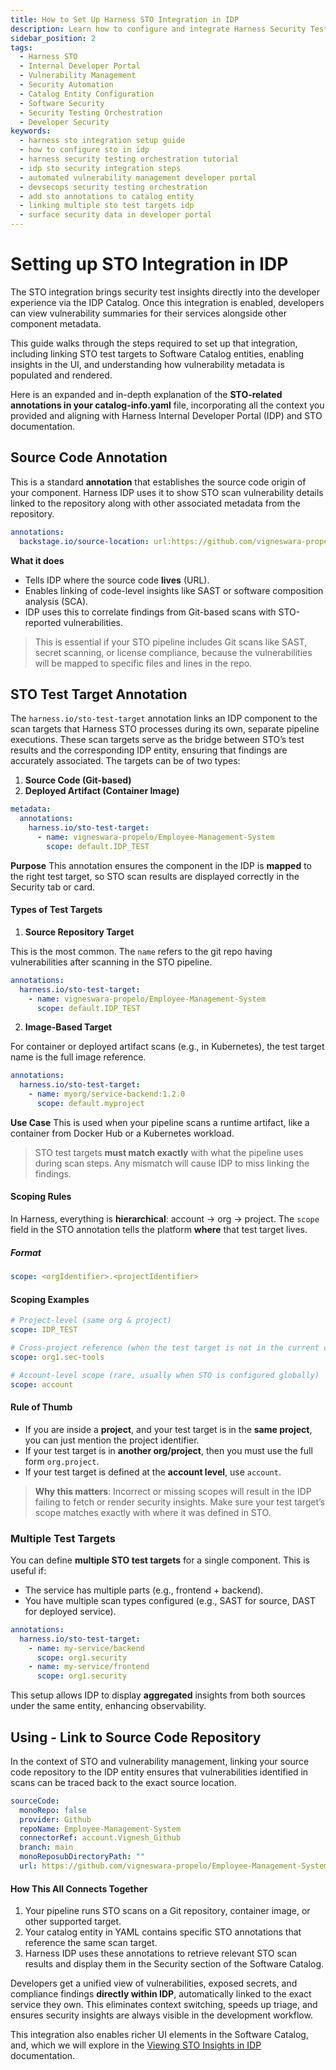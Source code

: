 ```yaml
---
title: How to Set Up Harness STO Integration in IDP
description: Learn how to configure and integrate Harness Security Testing Orchestration (STO) with the Internal Developer Portal (IDP) for automated vulnerability management, DevSecOps, and security insights. Step-by-step instructions for adding STO annotations, linking test targets, and surfacing security data in your developer portal.
sidebar_position: 2
tags:
  - Harness STO
  - Internal Developer Portal
  - Vulnerability Management
  - Security Automation
  - Catalog Entity Configuration
  - Software Security
  - Security Testing Orchestration
  - Developer Security
keywords:
  - harness sto integration setup guide
  - how to configure sto in idp
  - harness security testing orchestration tutorial
  - idp sto security integration steps
  - automated vulnerability management developer portal
  - devsecops security testing orchestration
  - add sto annotations to catalog entity
  - linking multiple sto test targets idp
  - surface security data in developer portal
---
```


# Setting up STO Integration in IDP
The STO integration brings security test insights directly into the developer experience via the IDP Catalog. Once this integration is enabled, developers can view vulnerability summaries for their services alongside other component metadata.

This guide walks through the steps required to set up that integration, including linking STO test targets to Software Catalog entities, enabling insights in the UI, and understanding how vulnerability metadata is populated and rendered.

Here is an expanded and in-depth explanation of the **STO-related annotations in your catalog-info.yaml** file, incorporating all the context you provided and aligning with Harness Internal Developer Portal (IDP) and STO documentation.


## Source Code Annotation 

This is a standard **annotation** that establishes the source code origin of your component. Harness IDP uses it to show STO scan vulnerability details linked to the repository along with other associated metadata from the repository.

```yaml
annotations:
  backstage.io/source-location: url:https://github.com/vigneswara-propelo/Employee-Management-System
```

**What it does**

* Tells IDP where the source code **lives** (URL).
* Enables linking of code-level insights like SAST or software composition analysis (SCA).
* IDP uses this to correlate findings from Git-based scans with STO-reported vulnerabilities.

> This is essential if your STO pipeline includes Git scans like SAST, secret scanning, or license compliance, because the vulnerabilities will be mapped to specific files and lines in the repo.



## STO Test Target Annotation 

The `harness.io/sto-test-target` annotation links an IDP component to the scan targets that Harness STO processes during its own, separate pipeline executions. These scan targets serve as the bridge between STO’s test results and the corresponding IDP entity, ensuring that findings are accurately associated. 
The targets can be of two types:
1. **Source Code (Git-based)**
2. **Deployed Artifact (Container Image)**

```yaml
metadata:
  annotations:
    harness.io/sto-test-target:
      - name: vigneswara-propelo/Employee-Management-System
        scope: default.IDP_TEST
```

**Purpose**
This annotation ensures the component in the IDP is **mapped** to the right test target, so STO scan results are displayed correctly in the Security tab or card.

#### **Types of Test Targets**

1. **Source Repository Target**

This is the most common. The `name` refers to the git repo having vulnerabilities after scanning in the STO pipeline.

```yaml
annotations:
  harness.io/sto-test-target:
    - name: vigneswara-propelo/Employee-Management-System
      scope: default.IDP_TEST
```

2. **Image-Based Target**

For container or deployed artifact scans (e.g., in Kubernetes), the test target name is the full image reference.

```yaml
annotations:
  harness.io/sto-test-target:
    - name: myorg/service-backend:1.2.0
      scope: default.myproject
```

**Use Case**
This is used when your pipeline scans a runtime artifact, like a container from Docker Hub or a Kubernetes workload.

> STO test targets **must match exactly** with what the pipeline uses during scan steps. Any mismatch will cause IDP to miss linking the findings.

#### Scoping Rules

In Harness, everything is **hierarchical**: account → org → project. The `scope` field in the STO annotation tells the platform **where** that test target lives.

##### Format

```yaml
scope: <orgIdentifier>.<projectIdentifier>
```

####     Scoping Examples

```yaml
# Project-level (same org & project)
scope: IDP_TEST

# Cross-project reference (when the test target is not in the current context)
scope: org1.sec-tools

# Account-level scope (rare, usually when STO is configured globally)
scope: account
```

#### Rule of Thumb

* If you are inside a **project**, and your test target is in the **same project**, you can just mention the project identifier.
* If your test target is in **another org/project**, then you must use the full form `org.project`.
* If your test target is defined at the **account level**, use `account`.

>  **Why this matters**:
Incorrect or missing scopes will result in the IDP failing to fetch or render security insights. Make sure your test target’s scope matches exactly with where it was defined in STO.



### Multiple Test Targets

You can define **multiple STO test targets** for a single component. This is useful if:

* The service has multiple parts (e.g., frontend + backend).
* You have multiple scan types configured (e.g., SAST for source, DAST for deployed service).

```yaml
annotations:
  harness.io/sto-test-target:
    - name: my-service/backend
      scope: org1.security
    - name: my-service/frontend
      scope: org1.security
```

This setup allows IDP to display **aggregated** insights from both sources under the same entity, enhancing observability.



## Using - Link to Source Code Repository

In the context of STO and vulnerability management, linking your source code repository to the IDP entity ensures that vulnerabilities identified in scans can be traced back to the exact source location.

```yaml
sourceCode:
  monoRepo: false
  provider: Github
  repoName: Employee-Management-System
  connectorRef: account.Vignesh_Github
  branch: main
  monoReposubDirectoryPath: ""
  url: https://github.com/vigneswara-propelo/Employee-Management-System/tree/main
```




#### How This All Connects Together

1. Your pipeline runs STO scans on a Git repository, container image, or other supported target.
2. Your catalog entity in YAML contains specific STO annotations that reference the same scan target.
3. Harness IDP uses these annotations to retrieve relevant STO scan results and display them in the Security section of the Software Catalog.

Developers get a unified view of vulnerabilities, exposed secrets, and compliance findings **directly within IDP**, automatically linked to the exact service they own. This eliminates context switching, speeds up triage, and ensures security insights are always visible in the development workflow.


This integration also enables richer UI elements in the Software Catalog, and, which we will explore in the [Viewing STO Insights in IDP](/docs/internal-developer-portal/sto-integration/viewing-and-scorecards) documentation.
